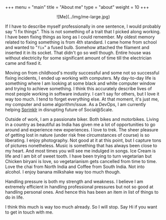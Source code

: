 +++
menu = "main"
title = "About me"
type = "about"
weight = 10
+++
<center>![Me](../img/me-large.jpg)</center>

If I have to describe myself professionally in one sentence, I would probably say "I fix things". This is not something of a trait that I picked along working. I have been fixing things as long as I could remember. My oldest memory related to fixing something is from 4th standard. I came home from school and wanted to "`fix`" a fused bulb. Somehow attached the filament and inserted it in its socket. That didn't go so well though. Entire house was without electricity for some significant amount of time till the electrician came and fixed it.

Moving on from childhood's mostly successful and some not so successful fixing incidents, I ended up working with computers. My day-to-day life is something where I am looking at some black and white computer window and trying to achieve something. I think this accurately describe lives of most people working in software industry. I can't say for others, but I love it way too much. I tend to forget everything else. At that moment, it's just me, my computer and some algorithm/issue. As a DevOps, I am currently helping [Sprinklr](https://www.sprinklr.com) in disrupting future of Social@Scale.

Outside of work, I am a passionate biker. Both bikes and motorbikes. Living in a country as beautiful as India has given me a lot of opportunities to go around and experience new experiences. I love to trek. The sheer pleasure of getting lost in nature (under risk free circumstances of course) is so liberating. I enjoy photography. Not good at it at this point, but I capture tons of pictures nonetheless. Music is something that has always been close to my heart. And most times you will see me indulged in songs. Ice Cream is life and I am bit of sweet tooth. I have been trying to turn vegetarian but Chicken biryani is love, so vegetarianism gets cancelled from time to time. Love the chai from North India and Coffee from South India. Not into alcohol. I enjoy banana milkshake way too much though.

Handling pressure is both my strength and weakness. I believe I am extremely efficient in handling professional pressures but not so good at handling personal ones. And hence this has been an item in list of things to do in life.

I think this much is way too much already. So I will stop. Say Hi if you want to get in touch with me.
